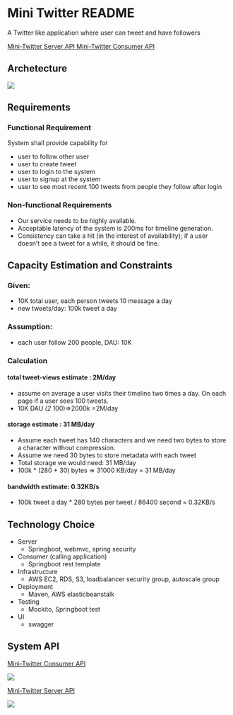 # Mini Twitter README

A Twitter like application where user can tweet and have followers

[Mini-Twitter Server API ](http://demoserver.kuorita.com/swagger-ui.html#!/)
[Mini-Twitter Consumer API](http://democonsumer.kuorita.com/swagger-ui.html)

## Archetecture
![](https://s3-us-west-2.amazonaws.com/donot-delete-github-image/Screen+Shot+2019-06-27+at+8.55.06+PM.png)


## Requirements
### Functional Requirement
System shall provide capability for
- user to follow other user
- user to create tweet
- user to login to the system
- user to signup at the system
- user to see most recent 100 tweets from people they follow after login

### Non-functional Requirements
- Our service needs to be highly available.
- Acceptable latency of the system is 200ms for timeline generation.
- Consistency can take a hit (in the interest of availability); if a user doesn’t see a tweet for a while, it should be fine.

## Capacity Estimation and Constraints
### Given:
- 10K total user, each person tweets 10 message a day
- new tweets/day: 100k tweet a day
### Assumption:
- each user follow 200 people, DAU: 10K
### Calculation
#### total tweet-views estimate : 2M/day 
- assume on average a user visits their timeline two times a day. On each page if a user sees 100 tweets.
- 10K DAU *(2* 100)=>2000k =2M/day
#### storage estimate : 31 MB/day
- Assume each tweet has 140 characters and we need two bytes to store a character without compression. 
- Assume we need 30 bytes to store metadata with each tweet 
- Total storage we would need: 31 MB/day
- 100k * (280 + 30) bytes => 31000 KB/day = 31 MB/day
#### bandwidth estimate: 0.32KB/s
- 100k tweet a day * 280 bytes per tweet / 86400 second = 0.32KB/s

## Technology Choice
- Server
  - Springboot, webmvc, spring security
- Consumer (calling application)
  - Springboot rest template
- Infrastructure
  - AWS EC2, RDS, S3, loadbalancer security group, autoscale group
- Deployment
  - Maven, AWS elasticbeanstalk
- Testing
  - Mockito, Springboot test 
- UI
  - swagger


## System API
[Mini-Twitter Consumer API](http://democonsumer.kuorita.com/swagger-ui.html)

![](https://s3-us-west-2.amazonaws.com/donot-delete-github-image/Screen+Shot+2019-06-27+at+8.35.26+PM.png)

[Mini-Twitter Server API ](http://demoserver.kuorita.com/swagger-ui.html#!/)

![](https://s3-us-west-2.amazonaws.com/donot-delete-github-image/Screen+Shot+2019-06-27+at+8.58.51+PM.png)




